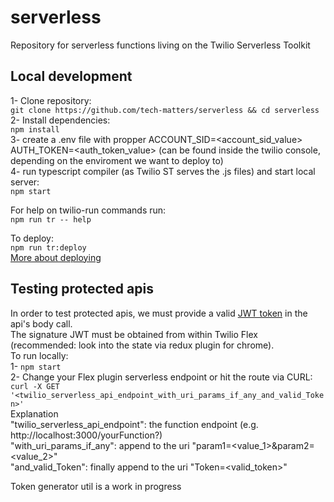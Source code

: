 # serverless
Repository for serverless functions living on the Twilio Serverless Toolkit

## Local development

1- Clone repository:  
`git clone https://github.com/tech-matters/serverless && cd serverless`  
2- Install dependencies:  
`npm install`  
3- create a .env file with propper ACCOUNT_SID=<account_sid_value> AUTH_TOKEN=<auth_token_value> (can be found inside the twilio console, depending on the enviroment we want to deploy to)  
4- run typescript compiler (as Twilio ST serves the .js files) and start local server:  
`npm start`  

For help on twilio-run commands run:  
`npm run tr -- help`  
   
To deploy:  
`npm run tr:deploy`  
[More about deploying](https://www.twilio.com/docs/labs/serverless-toolkit/deploying)


## Testing protected apis
In order to test protected apis, we must provide a valid [JWT token](https://github.com/twilio/twilio-flex-token-validator) in the api's body call.  
The signature JWT must be obtained from within Twilio Flex (recommended: look into the state via redux plugin for chrome).  
To run locally:  
1- `npm start`  
2- Change your Flex plugin serverless endpoint or hit the route via CURL:  
`curl -X GET '<twilio_serverless_api_endpoint_with_uri_params_if_any_and_valid_Token>'`  
Explanation  
"twilio_serverless_api_endpoint": the function endpoint (e.g. http://localhost:3000/yourFunction?)  
"with_uri_params_if_any": append to the uri "param1=<value_1>&param2=<value_2>"  
"and_valid_Token": finally append to the uri "Token=<valid_token>"  

Token generator util is a work in progress
